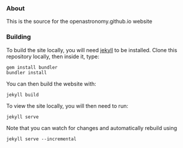 ### About

This is the source for the openastronomy.github.io website

### Building

To build the site locally, you will need [jekyll](https://jekyllrb.com) to be installed.
Clone this repository locally, then inside it, type:

    gem install bundler
    bundler install

You can then build the website with:

    jekyll build

To view the site locally, you will then need to run:

    jekyll serve

Note that you can watch for changes and automatically rebuild using

    jekyll serve --incremental
